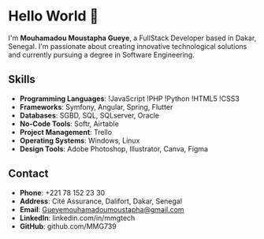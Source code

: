 # Hello World 👋
I'm **Mouhamadou Moustapha Gueye**, a FullStack Developer based in Dakar, Senegal. I'm passionate about creating innovative technological solutions and currently pursuing a degree in Software Engineering.

## Skills
- **Programming Languages**:
  !JavaScript
  !PHP
  !Python
  !HTML5
  !CSS3
- **Frameworks**: Symfony, Angular, Spring, Flutter
- **Databases**: SGBD, SQL, SQLserver, Oracle
- **No-Code Tools**: Softr, Airtable
- **Project Management**: Trello
- **Operating Systems**: Windows, Linux
- **Design Tools**: Adobe Photoshop, Illustrator, Canva, Figma

## Contact
- **Phone**: +221 78 152 23 30
- **Address**: Cité Assurance, Dalifort, Dakar, Senegal
- **Email**: Gueyemouhamadoumoustapha@gmail.com
- **LinkedIn**: linkedin.com/in/mmgtech
- **GitHub**: github.com/MMG739
